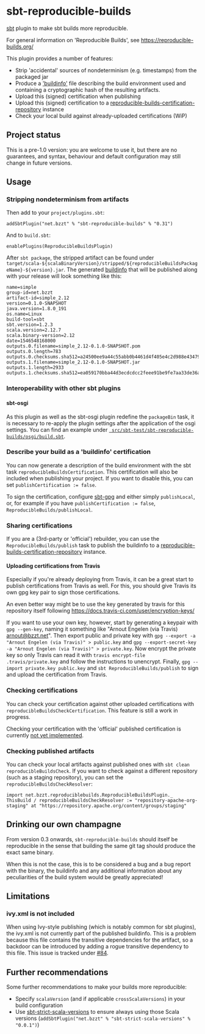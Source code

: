 # sbt-reproducible-builds

[sbt](https://www.scala-sbt.org) plugin to make sbt builds more reproducible.

For general information on 'Reproducible Builds', see https://reproducible-builds.org/

This plugin provides a number of features:

 * Strip 'accidental' sources of nondeterminism (e.g. timestamps) from the packaged jar
 * Produce a ['buildinfo'](https://reproducible-builds.org/docs/recording/) file describing the build environment used and containing a cryptographic hash of the resulting artifacts.
 * Upload this (signed) certification when publishing
 * Upload this (signed) certification to a [reproducible-builds-certification-repository](https://github.com/raboof/reproducible-builds-certification-repository) instance
 * Check your local build against already-uploaded certifications (WiP)

## Project status

This is a pre-1.0 version: you are welcome to use it, but there are no
guarantees, and syntax, behaviour and default configuration may still change
in future versions.

## Usage

### Stripping nondeterminism from artifacts

Then add to your `project/plugins.sbt`:

```
addSbtPlugin("net.bzzt" % "sbt-reproducible-builds" % "0.31")
```

And to `build.sbt`:

```
enablePlugins(ReproducibleBuildsPlugin)
```

After `sbt package`, the stripped artifact can be found under `target/scala-${scalaBinaryVersion}/stripped/${reproducibleBuildsPackageName}-${version}.jar`. The generated [buildinfo](https://reproducible-builds.org/docs/jvm/) that will be published along with your release will look something like this:

```
name=simple
group-id=net.bzzt
artifact-id=simple_2.12
version=0.1.0-SNAPSHOT
java.version=1.8.0_191
os.name=Linux
build-tool=sbt
sbt.version=1.2.3
scala.version=2.12.7
scala.binary-version=2.12
date=1546548168000
outputs.0.filename=simple_2.12-0.1.0-SNAPSHOT.pom
outputs.0.length=783
outputs.0.checksums.sha512=a24500ee9a44c55abb0b4461d4f405e4c2d988e43479a0385943226dd2487faf65a28e121b7f539b764df21ad27debed5bbf7fd07df34d413a81def2af589f1b
outputs.1.filename=simple_2.12-0.1.0-SNAPSHOT.jar
outputs.1.length=2933
outputs.1.checksums.sha512=ea059170bba44d3ecdcdcc2feee91be9fe7aa33de36ab03e0934d2455b0aa6c57c20db5e1e51f88da97007a5aa8100761d71cae83a28a34ee61f755653bf612f
```

### Interoperability with other sbt plugins

#### sbt-osgi

As this plugin as well as the sbt-osgi plugin redefine the `packageBin` task, it is necessary to re-apply the plugin settings after the application of the osgi settings. You can find an example under [` src/sbt-test/sbt-reproducible-builds/osgi/build.sbt`](src/sbt-test/sbt-reproducible-builds/osgi/build.sbt).

### Describe your build as a 'buildinfo' certification

You can now generate a description of the build environment with the
sbt task `reproducibleBuildsCertification`. This certification will
also be included when publishing your project. If you want to disable this,
you can set `publishCertification := false`.

To sign the certification, configure [sbt-gpg](https://github.com/jodersky/sbt-gpg)
and either simply `publishLocal`, or, for example if you have `publishCertification := false`,
`ReproducibleBuilds/publishLocal`.

### Sharing certifications

If you are a (3rd-party or 'official') rebuilder, you can use the
`ReproducibleBuilds/publish` task to publish the buildinfo to a
[reproducible-builds-certification-repository](https://github.com/raboof/reproducible-builds-certification-repository) instance.

#### Uploading certifications from Travis

Especially if you're already deploying from Travis, it can be a great start to
publish certifications from Travis as well. For this, you should give Travis
its own gpg key pair to sign those certifications.

An even better way might be to use the key generated by travis for this repository
itself following https://docs.travis-ci.com/user/encryption-keys/

If you want to use your own key, however,
start by generating a keypair with `gpg --gen-key`, naming it something like
"Arnout Engelen (via Travis) <arnout@bzzt.net>". Then export public and private
key with `gpg --export -a "Arnout Engelen (via Travis)" > public.key` and
`gpg --export-secret-key -a "Arnout Engelen (via Travis)" > private.key`.
Now encrypt the private key so only Travis can read it with
`travis encrypt-file .travis/private.key` and follow the instructions to
unencrypt. Finally, `gpg --import private.key public.key` and
`sbt ReproducibleBuilds/publish` to sign and upload the
certification from Travis.

### Checking certifications

You can check your certification against other uploaded
certifications with `reproducibleBuildsCheckCertification`.
This feature is still a work in progress.

Checking your certification with the 'official' published
certification is currently
[not yet implemented](https://github.com/raboof/sbt-reproducible-builds/issues/69).

### Checking published artifacts

You can check your local artifacts against published ones with
`sbt clean reproducibleBuildsCheck`. If you want to check
against a different repository (such as a staging repository),
you can set the `reproducibleBuildsCheckResolver`:

```
import net.bzzt.reproduciblebuilds.ReproducibleBuildsPlugin._
ThisBuild / reproducibleBuildsCheckResolver := "repository-apache-org-staging" at "https://repository.apache.org/content/groups/staging"
```

## Drinking our own champagne

From version 0.3 onwards, `sbt-reproducible-builds` should itself be
reproducible in the sense that building the same git tag should produce the
exact same binary.

When this is not the case, this is to be considered a bug and a bug report with
the binary, the buildinfo and any additional information about any peculiarities of the build system would be
greatly appreciated!

## Limitations

### ivy.xml is not included

When using Ivy-style publishing (which is notably common for sbt plugins), the
ivy.xml is not currently part of the published buildinfo. This is a problem
because this file contains the transitive dependencies for the artifact, so a
backdoor can be introduced by adding a rogue transitive dependency to this
file. This issue is tracked under [#84](https://github.com/raboof/sbt-reproducible-builds/issues/84).

## Further recommendations

Some further recommendations to make your builds more reproducible:

* Specify `scalaVersion` (and if applicable `crossScalaVersions`) in your build configuration
* Use [sbt-strict-scala-versions](https://github.com/raboof/sbt-strict-scala-versions) to ensure always using those Scala versions (`addSbtPlugin("net.bzzt" % "sbt-strict-scala-versions" % "0.0.1")`)
